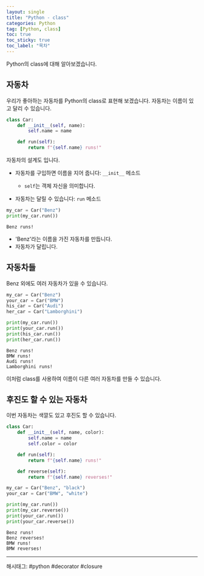```yaml
---
layout: single
title: "Python - class"
categories: Python
tag: [Python, class]
toc: true
toc_sticky: true
toc_label: "목차"
---
```

Python의 class에 대해 알아보겠습니다.

## 자동차

우리가 좋아하는 자동차를 Python의 class로 표현해 보겠습니다. 자동차는 이름이 있고 달리 수 있습니다.

```python
class Car:
    def __init__(self, name):
        self.name = name

    def run(self):
        return f"{self.name} runs!"
```

자동차의 설계도 입니다.

- 자동차를 구입하면 이름을 지어 줍니다: `__init__` 메소드
  - `self`는 객체 자신을 의미합니다.

- 자동차는 달릴 수 있습니다: `run` 메소드

```python
my_car = Car("Benz")
print(my_car.run())
```

```text
Benz runs!
```

- 'Benz'라는 이름을 가진 자동차를 만듭니다.
- 자동차가 달립니다.

## 자동차들

Benz 외에도 여러 자동차가 있을 수 있습니다.

```python
my_car = Car("Benz")
your_car = Car("BMW")
his_car = Car("Audi")
her_car = Car("Lamborghini")

print(my_car.run())
print(your_car.run())
print(his_car.run())
print(her_car.run())
```

```text
Benz runs!
BMW runs!
Audi runs!
Lamborghini runs!
```

이처럼 class를 사용하여 이름이 다른 여러 자동차를 만들 수 있습니다.

## 후진도 할 수 있는 자동차

이번 자동차는 색깔도 있고 후진도 할 수 있습니다.

```python
class Car:
    def __init__(self, name, color):
        self.name = name
        self.color = color

    def run(self):
        return f"{self.name} runs!"

    def reverse(self):
        return f"{self.name} reverses!"
```

```python
my_car = Car("Benz", "black")
your_car = Car("BMW", "white")

print(my_car.run())
print(my_car.reverse())
print(your_car.run())
print(your_car.reverse())
```

```text
Benz runs!
Benz reverses!
BMW runs!
BMW reverses!
```

---

해시태그: #python #decorator #closure
